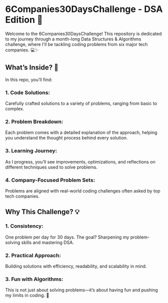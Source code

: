 # 6Companies30DaysChallenge - DSA Edition 🚀
Welcome to the 6Companies30DaysChallenge! This repository is dedicated to my journey through a month-long Data Structures & Algorithms challenge, where I'll be tackling coding problems from six major tech companies. 💻✨
## What’s Inside? 🧐
In this repo, you’ll find:
### 1. Code Solutions: 
Carefully crafted solutions to a variety of problems, ranging from basic to complex.
### 2. Problem Breakdown: 
Each problem comes with a detailed explanation of the approach, helping you understand the thought process behind every solution.
### 3. Learning Journey: 
As I progress, you’ll see improvements, optimizations, and reflections on different techniques used to solve problems.
### 4. Company-Focused Problem Sets: 
Problems are aligned with real-world coding challenges often asked by top tech companies.

## Why This Challenge? 💡
### 1. Consistency: 
One problem per day for 30 days. The goal? Sharpening my problem-solving skills and mastering DSA.
### 2. Practical Approach: 
Building solutions with efficiency, readability, and scalability in mind.
### 3. Fun with Algorithms: 
This is not just about solving problems—it’s about having fun and pushing my limits in coding. 🎯
